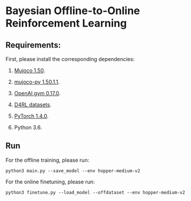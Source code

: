 # Bayesian Offline-to-Online Reinforcement Learning

## Requirements:

First, please install the corresponding dependencies: 

1. [Mujoco 1.50](http://www.mujoco.org/).

2. [mujoco-py 1.50.1.1](https://github.com/openai/mujoco-py).
	
3. [OpenAI gym 0.17.0](https://github.com/openai/gym). 

4. [D4RL datasets](https://github.com/rail-berkeley/d4rl).
	
5. [PyTorch 1.4.0](https://github.com/pytorch/pytorch).

6. Python 3.6.

## Run

For the offline training, please run: 

```
python3 main.py --save_model --env hopper-medium-v2
```

For the online finetuning, please run:

```
python3 finetune.py --load_model --offdataset --env hopper-medium-v2
```
	
